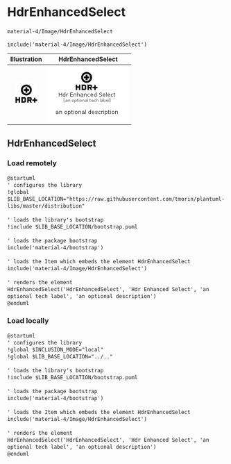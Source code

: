# HdrEnhancedSelect


```text
material-4/Image/HdrEnhancedSelect
```

```text
include('material-4/Image/HdrEnhancedSelect')
```



| Illustration | HdrEnhancedSelect |
| :---: | :---: |
| ![illustration for Illustration](../../material-4/Image/HdrEnhancedSelect.png) | ![illustration for HdrEnhancedSelect](../../material-4/Image/HdrEnhancedSelect.Local.png) |




## HdrEnhancedSelect

### Load remotely
```plantuml
@startuml
' configures the library
!global $LIB_BASE_LOCATION="https://raw.githubusercontent.com/tmorin/plantuml-libs/master/distribution"

' loads the library's bootstrap
!include $LIB_BASE_LOCATION/bootstrap.puml

' loads the package bootstrap
include('material-4/bootstrap')

' loads the Item which embeds the element HdrEnhancedSelect
include('material-4/Image/HdrEnhancedSelect')

' renders the element
HdrEnhancedSelect('HdrEnhancedSelect', 'Hdr Enhanced Select', 'an optional tech label', 'an optional description')
@enduml
```

### Load locally
```plantuml
@startuml
' configures the library
!global $INCLUSION_MODE="local"
!global $LIB_BASE_LOCATION="../.."

' loads the library's bootstrap
!include $LIB_BASE_LOCATION/bootstrap.puml

' loads the package bootstrap
include('material-4/bootstrap')

' loads the Item which embeds the element HdrEnhancedSelect
include('material-4/Image/HdrEnhancedSelect')

' renders the element
HdrEnhancedSelect('HdrEnhancedSelect', 'Hdr Enhanced Select', 'an optional tech label', 'an optional description')
@enduml
```

